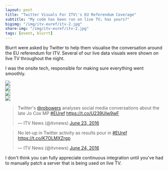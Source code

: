 ```yaml
---
layout: post
title: "Twitter Visuals For ITV\'s EU Referendum Coverage"
subtitle: "My code has been run on live TV; has yours?"
bigimg: "/img/itv-euref/itv-2.jpg"
share-img: "/img/itv-euref/itv-2.jpg"
tags: [event, blurrt]
---
```


<p>Blurrt were asked by Twitter to help them visualise the conversation around the EU referendum for ITV. Several of our live data visuals were shown on live TV throughout the night.</p>

<p>I was the onsite tech, responsible for making sure everything went smoothly.</p>

<img src="{{ '/img/itv-euref/itv-1.jpg' | prepend: site.url}}" class="img-center">
<br>
<img src="{{ '/img/itv-euref/itv-2.jpg' | prepend: site.url}}" class="img-center">
<br>
<img src="{{ '/img/itv-euref/itv-3.jpg' | prepend: site.url}}" class="img-center">
<br>
<img src="{{ '/img/itv-euref/itv-euref-4.jpg-large' | prepend: site.url}}" class="img-center">
<br>

<blockquote class="twitter-tweet tw-align-center" data-lang="en"><p lang="en" dir="ltr">Twitter&#39;s <a href="https://twitter.com/robowers">@robowers</a> analyses social media conversations about the late Jo Cox MP <a href="https://twitter.com/hashtag/EUref?src=hash">#EUref</a> <a href="https://t.co/U239Ulw9wF">https://t.co/U239Ulw9wF</a></p>&mdash; ITV News (@itvnews) <a href="https://twitter.com/itvnews/status/746110862587400192">June 23, 2016</a></blockquote>
<script async src="//platform.twitter.com/widgets.js" charset="utf-8"></script>

<blockquote class="twitter-tweet tw-align-center" data-lang="en"><p lang="en" dir="ltr">No let-up in Twitter activity as results pour in <a href="https://twitter.com/hashtag/EUref?src=hash">#EUref</a> <a href="https://t.co/K7OLMXZrgp">https://t.co/K7OLMXZrgp</a></p>&mdash; ITV News (@itvnews) <a href="https://twitter.com/itvnews/status/746157596826996736">June 24, 2016</a></blockquote>
<script async src="//platform.twitter.com/widgets.js" charset="utf-8"></script>

<p>I don't think you can fully appreciate continuous integration until you've had to manually patch a server that is being used on live TV.</p>

